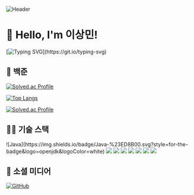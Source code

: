 ![Header](https://capsule-render.vercel.app/api?type=waving&color=gradient&height=200&section=header&text=Welcome!&fontSize=50)

# 👋 Hello, I'm 이상민!

[![Typing SVG](https://readme-typing-svg.herokuapp.com?font=Fira+Code&pause=1000&color=F75C7E&width=435&lines=Welcome+to+my+GitHub!;I+love+coding+and+problem+solving!)](https://git.io/typing-svg)

## 🏅 백준
[![Solved.ac Profile](http://mazassumnida.wtf/api/v2/generate_badge?boj=sm021118)](https://solved.ac/sm021118/)

[![Top Langs](https://github-readme-stats.vercel.app/api/top-langs/?username=sm1118sm&layout=compact&theme=light)](https://github.com/sm1118sm/github-readme-stats)

[![Solved.ac Profile](http://mazandi.herokuapp.com/api?handle=sm021118&theme=light)](https://solved.ac/sm021118/)

## 🧑‍💻 기술 스택

<div> ![Java](https://img.shields.io/badge/Java-%23ED8B00.svg?style=for-the-badge&logo=openjdk&logoColor=white) <img src="https://img.shields.io/badge/JavaScript-F7DF1E?style=flat-square&logo=javascript&logoColor=black">  <img src="https://img.shields.io/badge/HTML5-E34F26?style=flat-square&logo=html5&logoColor=white">  <img src="https://img.shields.io/badge/CSS-1572B6?style=flat-square&logo=css3&logoColor=white">   <img src="https://img.shields.io/badge/Linux-FCC624?style=flat-square&logo=linux&logoColor=black">  <img src="https://img.shields.io/badge/c++-00599C?style=flat-square&logo=c%2B%2B&logoColor=white"/>  <img src="https://img.shields.io/badge/python-3776AB?style=flat-square&logo=python&logoColor=white"/>  <img src="https://img.shields.io/badge/c-A8B9CC?style=flat-square&logo=c&logoColor=white"/></div>

## 🔗 소셜 미디어

[![GitHub](https://img.shields.io/badge/GitHub-000000?logo=github&logoColor=white)](https://github.com/sm1118sm)
